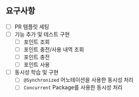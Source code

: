 ## 요구사항

- [ ] PR 템플릿 세팅
- [ ] 기능 추가 및 테스트 구현
  - [ ] 포인트 조회
  - [ ] 포인트 충전/사용 내역 조회
  - [ ] 포인트 충전
  - [ ] 포인트 사용
- [ ] 동시성 학습 및 구현
  - [ ] `@Synchronized` 어노테이션을 사용한 동시성 처리
  - [ ] `Concurrent` Package를 사용한 동시성 처리

